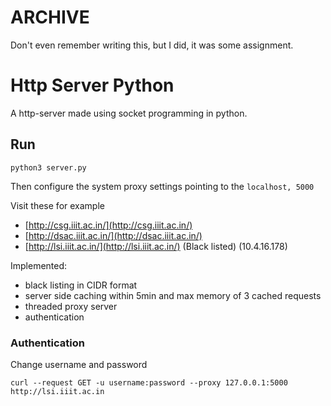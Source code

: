 # ARCHIVE

Don't even remember writing this, but I did, it was some assignment.


# Http Server Python

A http-server made using socket programming in python.

## Run

```shell
python3 server.py
```

Then configure the system proxy settings pointing to the `localhost, 5000`

Visit these for example

- [http://csg.iiit.ac.in/](http://csg.iiit.ac.in/)
- [http://dsac.iiit.ac.in/](http://dsac.iiit.ac.in/)
- [http://lsi.iiit.ac.in/](http://lsi.iiit.ac.in/) (Black listed) (10.4.16.178)

Implemented:
- black listing in CIDR format
- server side caching within 5min and max memory of 3 cached requests
- threaded proxy server
- authentication

### Authentication

Change username and password

```shell
curl --request GET -u username:password --proxy 127.0.0.1:5000 http://lsi.iiit.ac.in
```

<!-- ## Browser side testing -->

<!-- ### For a form
```javascript
var data = new FormData();
data.append('user', 'person');
data.append('pwd', 'password');
data.append('organization', 'place');
data.append('requiredkey', 'key');

var xhr = new XMLHttpRequest();
xhr.open('POST', '/', true);
xhr.onload = function () {
    // do something to response
    console.log(this.responseText);
};
xhr.send(data);

```

### For a post json
```javascript
fetch(
    "/",
    {
        method:"POST",
        body:JSON.stringify({
            fakk:{f:{a:[{x:'a'}]}}
        })
    })
    .then(s=>s.json())
    .then(s=>console.log(s));

``` -->
